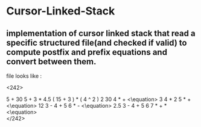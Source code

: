 # Cursor-Linked-Stack
## implementation of cursor linked stack that read a specific structured file(and checked if valid) to compute postfix and prefix equations and convert between them.
file looks like :

<242>
	<section>
		<infix>
			<equation>5 + 30</equation>
			<equation>5 + 3 * 4.5</equation>
			<equation>( 15 + 3 ) * ( 4 ^ 2 )</equation>
		</infix>
                <postfix>
			<equation>2 30 4 * + <\equation>
			<equation>3 4 * 2 5 * + <\equation>
			<equation>12 3 - 4 + 5 6 * - <\equation>
			<equation>2.5 3 - 4 + 5 6 7 * + * <\equation>
                </postfix>
	<section>
</242>
